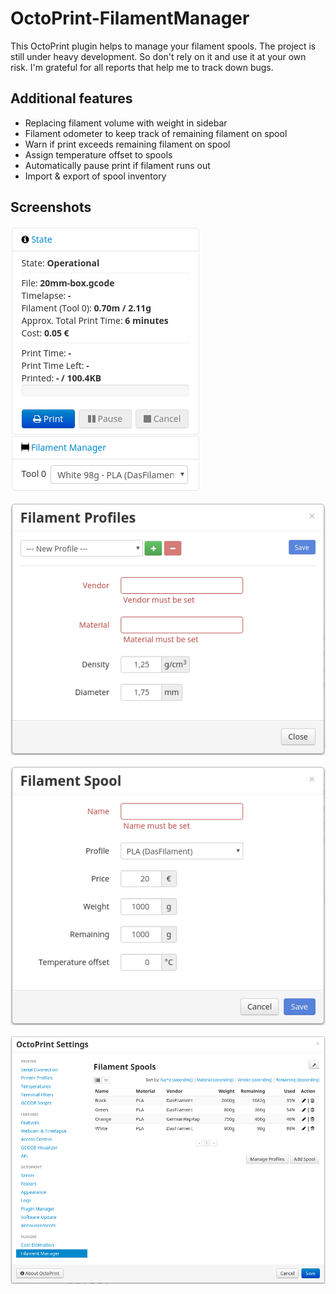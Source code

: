 # OctoPrint-FilamentManager

This OctoPrint plugin helps to manage your filament spools. The project is still under heavy development. So don't rely on it and use it at your own risk. I'm grateful for all reports that help me to track down bugs.

## Additional features

* Replacing filament volume with weight in sidebar
* Filament odometer to keep track of remaining filament on spool
* Warn if print exceeds remaining filament on spool
* Assign temperature offset to spools
* Automatically pause print if filament runs out
* Import & export of spool inventory

## Screenshots

![FilamentManager Sidebar](screenshots/filamentmanager_sidebar.png?raw=true)

![FilamentManager Settings Profile](screenshots/filamentmanager_settings_profile.png?raw=true)

![FilamentManager Settings Spool](screenshots/filamentmanager_settings_spool.png?raw=true)

![FilamentManager Settings](screenshots/filamentmanager_settings.png?raw=true)
